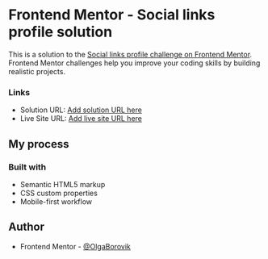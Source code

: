 # Frontend Mentor - Social links profile solution

This is a solution to the [Social links profile challenge on Frontend Mentor](https://www.frontendmentor.io/challenges/social-links-profile-UG32l9m6dQ). Frontend Mentor challenges help you improve your coding skills by building realistic projects. 



### Links

- Solution URL: [Add solution URL here](https://https://github.com/OlgaBorovik/frontendmentor-social-links-profile)
- Live Site URL: [Add live site URL here](https://olgaborovik.github.io/frontendmentor-social-links-profile/)

## My process

### Built with

- Semantic HTML5 markup
- CSS custom properties
- Mobile-first workflow

## Author

- Frontend Mentor - [@OlgaBorovik](https://www.frontendmentor.io/profile/OlgaBorovik)


